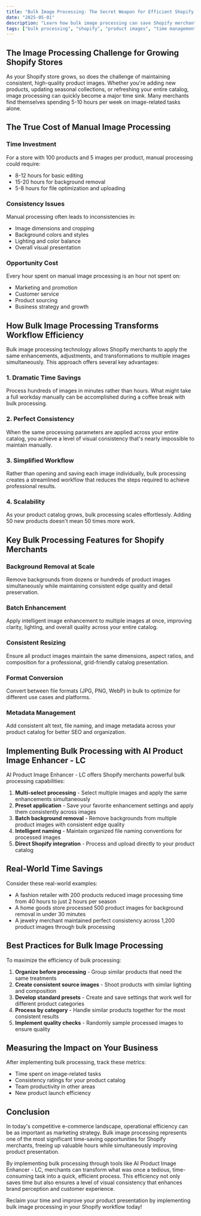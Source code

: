 ```yaml
---
title: "Bulk Image Processing: The Secret Weapon for Efficient Shopify Store Management"
date: "2025-05-01"
description: "Learn how bulk image processing can save Shopify merchants hours of work while creating a consistent, professional product catalog."
tags: ["bulk processing", "shopify", "product images", "time management", "ecommerce efficiency"]
---
```


## The Image Processing Challenge for Growing Shopify Stores

As your Shopify store grows, so does the challenge of maintaining consistent, high-quality product images. Whether you're adding new products, updating seasonal collections, or refreshing your entire catalog, image processing can quickly become a major time sink. Many merchants find themselves spending 5-10 hours per week on image-related tasks alone.

## The True Cost of Manual Image Processing

### Time Investment

For a store with 100 products and 5 images per product, manual processing could require:
- 8-12 hours for basic editing
- 15-20 hours for background removal
- 5-8 hours for file optimization and uploading

### Consistency Issues

Manual processing often leads to inconsistencies in:
- Image dimensions and cropping
- Background colors and styles
- Lighting and color balance
- Overall visual presentation

### Opportunity Cost

Every hour spent on manual image processing is an hour not spent on:
- Marketing and promotion
- Customer service
- Product sourcing
- Business strategy and growth

## How Bulk Image Processing Transforms Workflow Efficiency

Bulk image processing technology allows Shopify merchants to apply the same enhancements, adjustments, and transformations to multiple images simultaneously. This approach offers several key advantages:

### 1. Dramatic Time Savings

Process hundreds of images in minutes rather than hours. What might take a full workday manually can be accomplished during a coffee break with bulk processing.

### 2. Perfect Consistency

When the same processing parameters are applied across your entire catalog, you achieve a level of visual consistency that's nearly impossible to maintain manually.

### 3. Simplified Workflow

Rather than opening and saving each image individually, bulk processing creates a streamlined workflow that reduces the steps required to achieve professional results.

### 4. Scalability

As your product catalog grows, bulk processing scales effortlessly. Adding 50 new products doesn't mean 50 times more work.

## Key Bulk Processing Features for Shopify Merchants

### Background Removal at Scale

Remove backgrounds from dozens or hundreds of product images simultaneously while maintaining consistent edge quality and detail preservation.

### Batch Enhancement

Apply intelligent image enhancement to multiple images at once, improving clarity, lighting, and overall quality across your entire catalog.

### Consistent Resizing

Ensure all product images maintain the same dimensions, aspect ratios, and composition for a professional, grid-friendly catalog presentation.

### Format Conversion

Convert between file formats (JPG, PNG, WebP) in bulk to optimize for different use cases and platforms.

### Metadata Management

Add consistent alt text, file naming, and image metadata across your product catalog for better SEO and organization.

## Implementing Bulk Processing with AI Product Image Enhancer - LC

AI Product Image Enhancer - LC offers Shopify merchants powerful bulk processing capabilities:

1. **Multi-select processing** - Select multiple images and apply the same enhancements simultaneously
2. **Preset application** - Save your favorite enhancement settings and apply them consistently across images
3. **Batch background removal** - Remove backgrounds from multiple product images with consistent edge quality
4. **Intelligent naming** - Maintain organized file naming conventions for processed images
5. **Direct Shopify integration** - Process and upload directly to your product catalog

## Real-World Time Savings

Consider these real-world examples:

- A fashion retailer with 200 products reduced image processing time from 40 hours to just 2 hours per season
- A home goods store processed 500 product images for background removal in under 30 minutes
- A jewelry merchant maintained perfect consistency across 1,200 product images through bulk processing

## Best Practices for Bulk Image Processing

To maximize the efficiency of bulk processing:

1. **Organize before processing** - Group similar products that need the same treatments
2. **Create consistent source images** - Shoot products with similar lighting and composition
3. **Develop standard presets** - Create and save settings that work well for different product categories
4. **Process by category** - Handle similar products together for the most consistent results
5. **Implement quality checks** - Randomly sample processed images to ensure quality

## Measuring the Impact on Your Business

After implementing bulk processing, track these metrics:

- Time spent on image-related tasks
- Consistency ratings for your product catalog
- Team productivity in other areas
- New product launch efficiency

## Conclusion

In today's competitive e-commerce landscape, operational efficiency can be as important as marketing strategy. Bulk image processing represents one of the most significant time-saving opportunities for Shopify merchants, freeing up valuable hours while simultaneously improving product presentation.

By implementing bulk processing through tools like AI Product Image Enhancer - LC, merchants can transform what was once a tedious, time-consuming task into a quick, efficient process. This efficiency not only saves time but also ensures a level of visual consistency that enhances brand perception and customer experience.

Reclaim your time and improve your product presentation by implementing bulk image processing in your Shopify workflow today!
